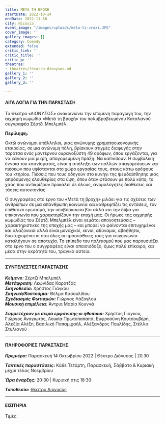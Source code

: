```yaml
---
title: ΜΕΤΑ ΤΗ ΒΡΟΧΗ
startDate: 2022-10-14
endDate: 2022-11-30
city: Nicosia
event_image: "/images/uploads/meta-ti-vroxi.JPG"
cover_image: ''
gallery_images: []
category: Comedy
extended: false
critic_link: ''
critic_title: ''
critic_p: ''
theatres:
- theatres/theatro-dionysos.md
gallery_1: ''
gallery_2: ''
gallery_3: ''

---
```

#### ΛΙΓΑ ΛΟΓΙΑ ΓΙΑ ΤΗΝ ΠΑΡΑΣΤΑΣΗ

Το Θέατρο «ΔΙΟΝΥΣΟΣ» ανακοινώνει την επόμενη παραγωγή του, την αιχμηρή κωμωδία «Μετά τη βροχή» του πολυβραβευμένου Καταλανού συγγραφέα Σέρτζι Μπελμπέλ.

**Περίληψη:**

Οκτώ ανώνυμοι υπάλληλοι, μιας ανώνυμης χρηματοοικονομικής εταιρείας, σε μια ανώνυμη πόλη, βρίσκουν στιγμές διαφυγής στην ταράτσα ενός μοντέρνου ουρανοξύστη 49 ορόφων, όπου εργάζονται, για να κάνουν μια μικρή, απαγορευμένη πράξη. Να καπνίσουν. Η συμβολική έννοια του καπνίσματος, είναι η απόληξη των πολλών απαγορεύσεων και πιέσεων που υφίστανται στο χώρο εργασίας τους, στους κάτω ορόφους του κτηρίου. Πιέσεις που τους οδηγούν στο κυνήγι της ψευδαίσθησης μιας απρόσμενης ελευθερίας στα ύψη, όπου όταν φτάσουν με πολύ κόπο, το χάος που αντικρίζουν προκαλεί σε όλους, ανομολόγητες διαθέσεις και τάσεις αυτοκτονίας. 

Ο συγγραφέας στο έργο του «Μετά τη βροχή» μιλάει για τις σχέσεις των ανθρώπων σε μια απάνθρωπη κοινωνία και καθρεφτίζει τις εντάσεις, τον επιθετικό ερωτισμό, την υποβόσκουσα βία αλλά και την δίψα για επικοινωνία που χαρακτηρίζουν την εποχή μας. Οι ήρωες της αιχμηρής κωμωδίας του Σέρτζι Μπελμπέλ είναι γεμάτοι απογοητεύσεις – χαρακτηριστικές της εποχής μας – και μπορεί να φαίνονται επιτυχημένοι και αλαζονικοί αλλά είναι μοναχικοί, κενοί, αδύναμοι, αβοήθητοι, δυστυχισμένοι κι έτσι όλες οι προσπάθειες τους για επικοινωνία καταλήγουν σε αποτυχία. Το επίπεδο του πολιτισμού που μας παρουσιάζει στο έργο του ο συγγραφέας είναι απαισιόδοξο, όμως πολύ επίκαιρο, και μέσα στην ακρότητά του, τραγικά αστείο.

***

#### ΣΥΝΤΕΛΕΣΤΕΣ ΠΑΡΑΣΤΑΣΗΣ

**_Κείμενο:_** Σέρτζι Μπελμπέλ  
**_Μετάφραση:_** Λεωνίδας Καρατζάς  
**_Σκηνοθεσία:_** Χρήστος Γιάγκου  
**_Σκηνικά/Κοστούμια:_** Θέλμα Κασουλίδου  
**_Σχεδιασμός Φωτισμών:_** Γιώργος Λάζογλου  
**_Μουσική επιμέλεια:_** Άντρια Μαρία Κουννά

**_Συμμετέχουν με σειρά εμφάνισης οι ηθοποιοί:_** Χρήστος Γιάγκου, Γιώργος Αναγιωτός, Λουκία Πρωτοπαπαπά, Ευφροσύνη Κουτσουβέρη, Αλεξία Αλέξη, Βασιλική Παπαμιχαήλ, Αλέξανδρος Παυλίδης, Στέλλα Στυλιανού

***

#### ΠΛΗΡΟΦΟΡΙΕΣ ΠΑΡΑΣΤΑΣΗΣ

**_Πρεμιέρα:_** Παρασκευή 14 Οκτωβρίου 2022 | Θέατρο Διόνυσος | 20.30

**_Τακτικές παραστάσεις:_** Κάθε Τετάρτη, Παρασκευή, Σάββατο & Κυριακή μέχρι τέλος Νοεμβρίου

**_Ώρα έναρξης:_** 20:30 | Κυριακή στις 18:30

**_Τοποθεσία:_** [Θέατρο Διόνυσος](?#map)

***

#### ΕΙΣΙΤΗΡΙΑ

Τιμές: